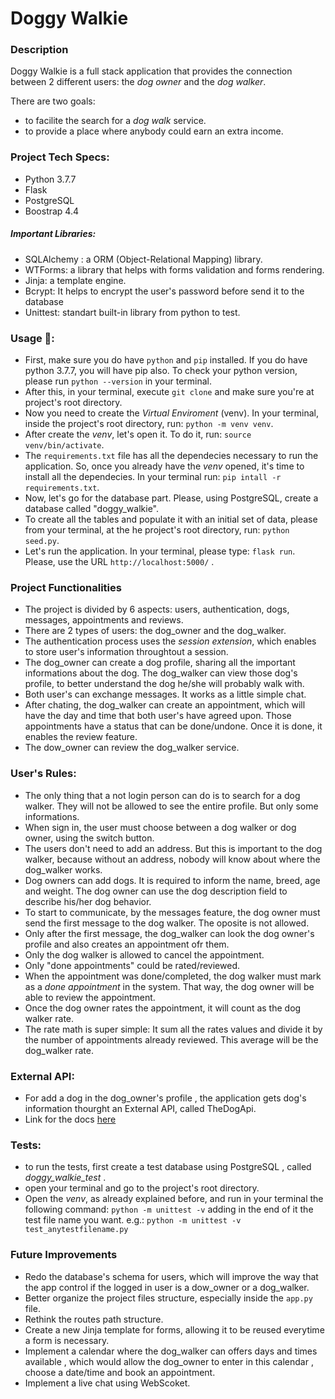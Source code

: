 # Doggy Walkie

### Description

Doggy Walkie is a full stack application that provides the connection between 2 different users: the *dog owner* and the *dog walker*. 

There are two goals: 

- to facilite the search for a *dog walk* service.
- to provide a place where anybody could earn an extra income. 

### Project Tech Specs:

- Python 3.7.7
- Flask
- PostgreSQL
- Boostrap 4.4

##### Important Libraries:

- SQLAlchemy : a ORM (Object-Relational Mapping) library. 
- WTForms: a library that helps with forms validation and forms rendering.
- Jinja: a template engine. 
- Bcrypt: It helps to encrypt the user's password before send it to the database
- Unittest: standart built-in library from python to test. 


### Usage 🚀:

- First, make sure you do have `python` and `pip` installed. If you do have python 3.7.7, you will have pip also. To check your python version, please run `python --version` in your terminal.
- After this, in your terminal, execute `git clone` and make sure you're at project's root directory.
- Now you need to create the *Virtual Enviroment* (venv).  In your terminal, inside the project's root directory,  run: `python -m venv venv`.
- After create the *venv*, let's open it. To do it, run: `source venv/bin/activate`.
- The `requirements.txt` file has all the dependecies necessary to run the application. So, once you already have the *venv* opened, it's time to install all the dependecies. In your terminal run: `pip intall -r requirements.txt`.
- Now, let's go for the database part. Please, using PostgreSQL, create a database called "doggy_walkie".
- To create all the tables and populate it with an initial set of data, please from your terminal, at the he project's root directory, run: `python seed.py`. 
- Let's run the application. In your terminal, please type: `flask run`. Please, use the URL `http://localhost:5000/` .

### Project Functionalities

- The project is divided by 6 aspects: users, authentication, dogs, messages, appointments and reviews.
- There are 2 types of users: the dog_owner and the dog_walker.
- The authentication process uses the *session extension*, which enables to store user's information throughtout a session. 
- The dog_owner can create a dog profile, sharing all the important informations about the dog. The dog_walker can view those dog's profile, to better understand the dog he/she will probably walk with. 
- Both user's can exchange messages. It works as a little simple chat.
- After chating, the dog_walker can create an appointment, which will have the day and time that both user's have agreed upon. Those appointments have a status that can be done/undone. Once it is done, it enables the review feature. 
- The dow_owner can review the dog_walker service. 

### User's Rules:

- The only thing that a not login person can do is to search for a dog walker. They will not be allowed to see the entire profile. But only some informations.
- When sign in, the user must choose between a dog walker or dog owner, using the switch button.
- The users don't need to add an address. But this is important to the dog walker, because without an address, nobody will know about where the dog_walker works. 
- Dog owners can add dogs. It is required to inform the name, breed, age and weight. The dog owner can use the dog description field to describe his/her dog behavior.
- To start to communicate, by the messages feature, the dog owner must send the first message to the dog walker. The oposite is not allowed. 
- Only after the first message, the dog_walker can look the dog owner's profile and also creates an appointment ofr them. 
- Only the dog walker is allowed to cancel the appointment. 
- Only "done appointments" could be rated/reviewed.
- When the appointment was done/completed, the dog walker must mark as a *done appointment* in the system. That way, the dog owner will be able to review the appointment.
- Once the dog owner rates the appointment, it will count as the dog walker rate. 
- The rate math is super simple: It sum all the rates values and divide it by the number of appointments already reviewed. This average will be the dog_walker rate. 


### External API:

- For add a dog in the dog_owner's profile , the application gets dog's information thourght an External API, called TheDogApi.
- Link for the docs [here](https://docs.thedogapi.com/)


### Tests:

- to run the tests, first create a test database using PostgreSQL , called *doggy_walkie_test* . 
- open your terminal and go to the project's root directory.
- Open the *venv*, as already explained before, and run in your terminal the following command: `python -m unittest -v` adding in the end of it the test file name you want. e.g.: `python -m unittest -v test_anytestfilename.py`

### Future Improvements

- Redo the database's schema for users, which will improve the way that the app control if the logged in user is a dow_owner or a dog_walker. 
- Better organize the project files structure, especially inside the `app.py` file.
- Rethink the routes path structure.
- Create a new Jinja template for forms, allowing it to be reused everytime a form is necessary. 
- Implement a calendar where the dog_walker can offers days and times available , which would allow the dog_owner to enter in this calendar , choose a date/time and book an appointment. 
- Implement a live chat using WebScoket. 
